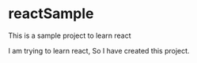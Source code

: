 # reactSample
This is a sample project to learn react

I am trying to learn react, So I have created this project.
